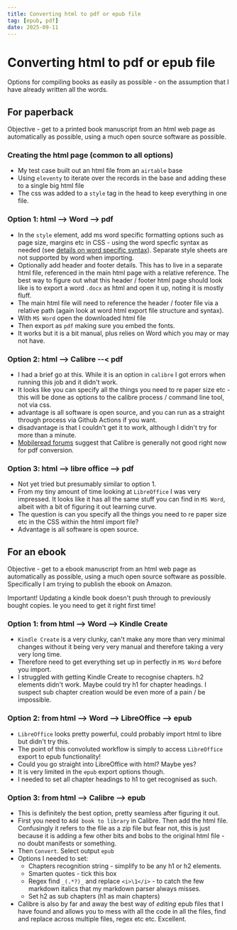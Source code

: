 ```yaml
---
title: Converting html to pdf or epub file
tag: [epub, pdf]
date: 2025-09-11
---
```

# Converting html to pdf or epub file

Options for compiling books as easily as possible - on the assumption that I have already written all the words.

## For paperback

Objective - get to a printed book manuscript from an html web page as automatically as possible, using a much open source software as possible.

### Creating the html page (common to all options)

- My test case built out an html file from an `airtable` base
- Using `eleventy` to iterate over the records in the base and adding these to a single big html file
- The css was added to a `style` tag in the head to keep everything in one file.

### Option 1: html --> Word --> pdf

- In the `style` element, add ms word specific formatting options such as page size, margins etc in CSS - using the word specfic syntax as needed (see [details on word specific syntax]()). Separate style sheets are not supported by word when importing.
- Optionally add header and footer details. This has to live in a separate html file, referenced in the main html page with a relative reference. The best way to figure out what this header / footer html page should look like is to export a word `.docx` as html and open it up, noting it is mostly fluff.
- The main html file will need to reference the header / footer file via a relative path (again look at word html export file structure and syntax).
- With `MS Word` open the downloaded html file
- Then export as `pdf` making sure you embed the fonts.
- It works but it is a bit manual, plus relies on Word which you may or may not have.

### Option 2: html --> Calibre --< pdf

- I had a brief go at this. While it is an option in `calibre` I got errors when running this job and it didn't work. 
- It looks like you can specify all the things you need to re paper size etc - this will be done as options to the calibre process / command line tool, not via css.
- advantage is all software is open source, and you can run as a straight through process via Github Actions if you want.
- disadvantage is that I couldn't get it to work, although I didn't try for more than a minute.
- [Mobileread forums]() suggest that Calibre is generally not good right now for pdf conversion.

### Option 3: html --> libre office --> pdf

- Not yet tried but presumably similar to option 1.
- From my tiny amount of time looking at `LibreOffice` I was very impressed. It looks like it has all the same stuff you can find in `MS Word`, albeit with a bit of figuring it out learning curve. 
- The question is can you specify all the things you need to re paper size etc in the CSS within the html import file?
- Advantage is all software is open source.

## For an ebook

Objective - get to a ebook manuscript from an html web page as automatically as possible, using a much open source software as possible. Specifically I am trying to publish the ebook on Amazon.

Important! 
Updating a kindle book doesn't push through to previously bought copies. Ie you need to get it right first time!

### Option 1: from html --> Word --> Kindle Create

- `Kindle Create` is a very clunky, can't make any more than very minimal changes without it being very very manual and therefore taking a very very long time.
- Therefore need to get everything set up in perfectly in `MS Word` before you import.
- I struggled with getting Kindle Create to recognise chapters. h2 elements didn't work. Maybe could try h1 for chapter headings. I suspect sub chapter creation would be even more of a pain / be impossible.

### Option 2: from html --> Word --> LibreOffice --> epub

- `LibreOffice` looks pretty powerful, could probably import html to libre but didn't try this.
- The point of this convoluted workflow is simply to access `LibreOffice` export to epub functionality! 
- Could you go straight into LibreOffice with html? Maybe yes?
- It is very limited in the `epub` export options though.
- I needed to set all chapter headings to h1 to get recognised as such.

### Option 3: from html --> Calibre --> epub

- This is definitely the best option, pretty seamless after figuring it out.
- First you need to `Add book to library` in Calibre. Then add the html file. Confusingly it refers to the file as a zip file but fear not, this is just because it is adding a few other bits and bobs to the original html file - no doubt manifests or something.
- Then `Convert`. Select output `epub`
- Options I needed to set:
  - Chapters recognition string - simplify to be any h1 or h2 elements.
  - Smarten quotes - tick this box
  - Regex find `_(.*?)_` and replace `<i>\1</i>` - to catch the few markdown italics that my markdown parser always misses.
  - Set h2 as sub chapters (h1 as main chapters)
- Calibre is also by far and away the best way of _editing_ epub files that I have found and allows you to mess with all the code in all the files, find and replace across multiple files, regex etc etc. Excellent.